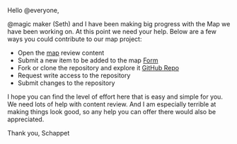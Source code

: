 
Hello @everyone,

@magic maker (Seth) and I have been making big progress with the Map we have been working on. At this point we need your help. Below are a few ways you could contribute to our map project:

- Open the [map](https://www.schappet.com/magic_map) review content
- Submit a new item to be added to the map [Form](https://www.schappet.com/m/start)
- Fork or clone the repository and explore it [GitHub Repo](https://github.com/jschappet/magic_map_project)
- Request write access to the repository 
- Submit changes to the repository 

I hope you can find the level of effort here that is easy and simple for you. We need lots of help with content review. And I am especially terrible at making things look good, so any help you can offer there would also be appreciated. 

Thank you, Schappet
